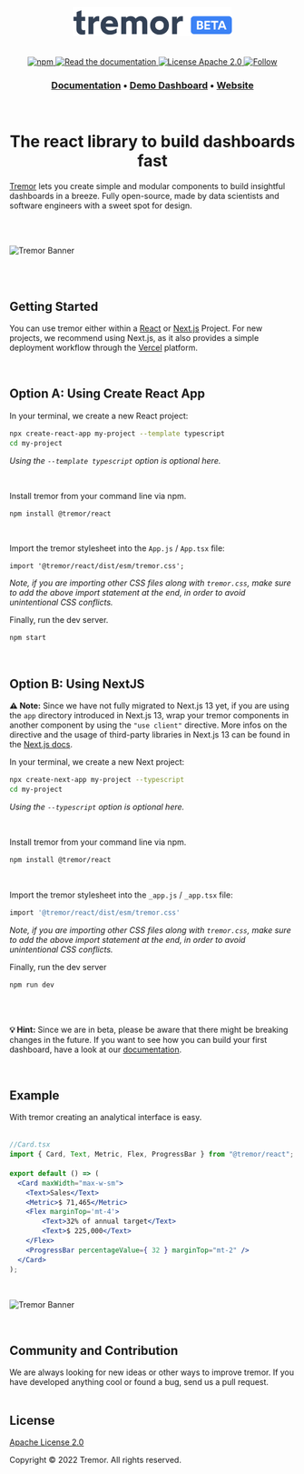 <br>
<br>
<br>
<div align="center">
  <img alt="Tremor Logo" src="images/tremor-light-beta.svg" height="50"/>
<br>
<br>
<br>

  <div align="center">
    <a href="https://www.npmjs.com/package/@tremor/react">
      <img alt="npm" src="https://img.shields.io/npm/dm/@tremor/react?color=5C9BA1&label=npm&logo=npm">
    </a>
    <a href="https://tremor.so/docs/getting-started/introduction">
      <img alt="Read the documentation" src="https://img.shields.io/badge/Docs-blue?style=flat&logo=readthedocs&labelColor=5c5c5c&color=5C9BA1" height="20" width="auto">
    </a>
    <a href="https://github.com/tremorlabs/tremor/blob/main/License">
      <img alt="License Apache 2.0" src="https://img.shields.io/badge/license-Apache 2.0-blue.svg?style=flat&color=5C9BA1" height="20" width="auto">
    </a>
    <a href="https://twitter.com/intent/follow?screen_name=tremorlabs">
      <img src="https://img.shields.io/twitter/follow/tremorlabs?style=social" alt="Follow" />
    </a>
  </div>
  <h3 align="center">
    <a href="https://www.tremor.so/docs/getting-started/introduction">Documentation</a> &bull;
    <a href="https://demo.tremor.so/">Demo Dashboard</a> &bull;
    <a href="https://www.tremor.so">Website</a>
  </h3>

<br>

  <h1>The react library to build dashboards fast</h1>

</div>

[Tremor](https://tremor.so/) lets you create simple and modular components to build insightful dashboards in a breeze. Fully open-source, made by data scientists and software engineers with a sweet spot for design.

<br>
<br>

![Tremor Banner](images/banner3.png)

<br>
<br>

## Getting Started

You can use tremor either within a [React](https://reactjs.org/) or [Next.js](https://nextjs.org) Project.
For new projects, we recommend using Next.js, as it also provides a simple deployment workflow through the [Vercel](https://vercel.com/docs) platform.

<br>

## Option A: Using Create React App

In your terminal, we create a new React project:

```bash
npx create-react-app my-project --template typescript
cd my-project
```
*Using the `--template typescript` option is optional here.*

<br>

Install tremor from your command line via npm.

```bash
npm install @tremor/react
```

<br>

Import the tremor stylesheet into the `App.js` / `App.tsx`  file:
```tsx
import '@tremor/react/dist/esm/tremor.css';
```
*Note, if you are importing other CSS files along with `tremor.css`, make sure to add the above import statement at the end, in order to avoid unintentional CSS conflicts.*
<br>

Finally, run the dev server.
```bash
npm start
```

<br>


## Option B: Using NextJS 
**⚠️ Note:** Since we have not fully migrated to Next.js 13 yet, if you are using the `app` directory introduced in Next.js 13, wrap your tremor components in another component by using the `"use client"` directive. More infos on the directive and the usage of third-party libraries in Next.js 13 can be found in the [Next.js docs](https://beta.nextjs.org/docs/rendering/server-and-client-components#third-party-packages).

In your terminal, we create a new Next project:

```bash
npx create-next-app my-project --typescript
cd my-project
```
*Using the `--typescript` option is optional here.*

<br>

Install tremor from your command line via npm.

```bash
npm install @tremor/react
```

<br>

Import the tremor stylesheet into the `_app.js` / `_app.tsx`  file:

```bash
import '@tremor/react/dist/esm/tremor.css'
```
*Note, if you are importing other CSS files along with `tremor.css`, make sure to add the above import statement at the end, in order to avoid unintentional CSS conflicts.*
<br>

Finally, run the dev server

```bash
npm run dev
```
<br>
<br>

**💡 Hint:** Since we are in beta, please be aware that there might be breaking changes in the future. If you want to see how you can build your first dashboard, have a look at our [documentation](https://tremor.so/docs/getting-started/demo-dashboard).

<br>

## Example

With tremor creating an analytical interface is easy.
<br>
<br>

```jsx
//Card.tsx
import { Card, Text, Metric, Flex, ProgressBar } from "@tremor/react";

export default () => (
  <Card maxWidth="max-w-sm">
    <Text>Sales</Text>
    <Metric>$ 71,465</Metric>
    <Flex marginTop='mt-4'>
        <Text>32% of annual target</Text>
        <Text>$ 225,000</Text>
    </Flex>
    <ProgressBar percentageValue={ 32 } marginTop="mt-2" />
  </Card>
);
```
<br>

![Tremor Banner](images/example.png)

<br>

## Community and Contribution

We are always looking for new ideas or other ways to improve tremor. If you have developed anything cool or found a bug, send us a pull request.
<br>
<br>

## License

[Apache License 2.0](https://github.com/tremorlabs/tremor/blob/main/License)

Copyright &copy;  2022 Tremor. All rights reserved.
